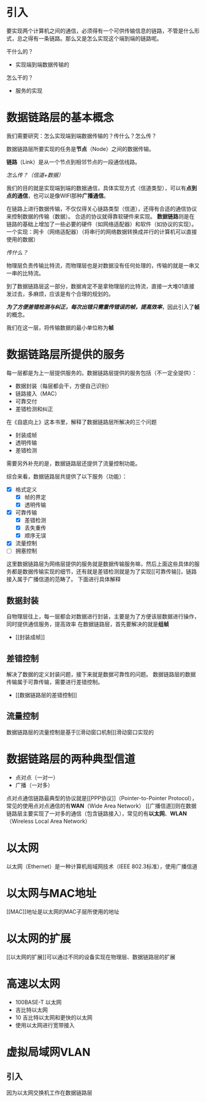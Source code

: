 # 引入

要实现两个计算机之间的通信，必须得有一个可供传输信息的链路，不管是什么形式，总之得有一条链路。那么又是怎么实现这个端到端的链路呢。

干什么的？

- 实现端到端数据传输的

怎么干的？

- 服务的实现

# 数据链路层的基本概念

我们需要研究：怎么实现端到端数据传输的？传什么？怎么传？

数据链路层所要实现的任务是**节点**（Node）之间的数据传输。

**链路**（Link）是从一个节点到相邻节点的一段通信线路。

*怎么传？（信道+数据）*

我们的目的就是实现端到端的数据通信，具体实现方式（信道类型），可以有**点到点的通信**，也可以是像WIFI那种**广播通信**。

在链路上进行数据传输，不仅仅得关心链路类型（信道），还得有合适的通信协议来控制数据的传输（数据）。
合适的协议就得靠软硬件来实现。
**数据链路**则是在链路的基础上增加了一些必要的硬件（如网络适配器）和软件（如协议的实现）。
一个实现：网卡（网络适配器）（将串行的网络数据转换成并行的计算机可以直接使用的数据）

*传什么？*

物理层负责传输比特流，而物理层也是对数据没有任何处理的，传输的就是一串又一串的比特流。

到了数据链路层这一部分，数据肯定不是拿物理层的比特流，直接一大堆01直接发过去，多麻烦，应该是有个合理的规划的。

***为了方便差错检测与纠正，每次出错只需重传错误的帧，提高效率***，因此引入了**帧**的概念。

我们在这一层，将传输数据的最小单位称为**帧**

# 数据链路层所提供的服务

每一层都是为上一层提供服务的。数据链路层提供的服务包括（不一定全提供）：

- 数据封装（每层都会干，方便自己识别）
- 链路接入（MAC）
- 可靠交付
- 差错检测和纠正

在《自底向上》这本书里，解释了数据链路层所解决的三个问题
- 封装成帧
- 透明传输
- 差错检测

需要另外补充的是，数据链路层还提供了流量控制功能。

综合来看，数据链路层共提供了以下服务（功能）：

- [x] 格式定义
	- [x] 帧的界定
	- [x] 透明传输
- [x] 可靠传输
	- [x] 差错检测
	- [x] 丢失重传
	- [x] 顺序无误
- [x] 流量控制
- [ ] 拥塞控制

这里数据链路层为网络层提供的服务就是数据传输服务嘛，然后上面这些具体的服务都是数据传输实现的细节，还有就是差错检测就是为了实现[[可靠传输]]，链路接入属于广播信道的范畴了。
下面进行具体解释

## 数据封装

自物理层往上，每一层都会对数据进行封装，主要是为了方便该层数据进行操作，同时提供通信服务，提高效率
在数据链路层，首先要解决的就是**组帧**
- [[封装成帧]]

## 差错控制

解决了数据的定义封装问题，接下来就是数据可靠性的问题。
数据链路层的数据传输属于可靠传输，需要进行差错控制。
- [[数据链路层的差错控制]]

## 流量控制

数据链路层的流量控制是基于[[滑动窗口机制]]滑动窗口实现的

# 数据链路层的两种典型信道

- 点对点（一对一）
- 广播（一对多）

点对点通信链路最典型的协议就是[[PPP协议]]（Pointer-to-Pointer Protocol），常见的使用点对点通信的有**WAN**（Wide Area Network）
[[广播信道]]则在数据链路层主要实现了一对多的通信（包含链路接入），常见的有**以太网**、**WLAN**（Wireless Local Area Network）

# 以太网

以太网（Ethernet）是一种计算机局域网技术（IEEE 802.3标准），使用广播信道

# 以太网与MAC地址

[[MAC]]地址是以太网的MAC子层所使用的地址

# 以太网的扩展

[[以太网的扩展]]可以通过不同的设备实现在物理层、数据链路层的扩展

# 高速以太网

- 100BASE-T 以太网  
- 吉比特以太网  
- 10 吉比特以太网和更快的以太网  
- 使用以太网进行宽带接入

# 虚拟局域网VLAN

## 引入

因为以太网交换机工作在数据链路层